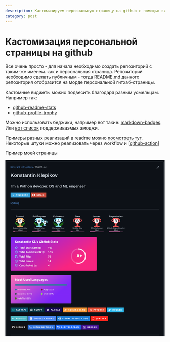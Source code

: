 ```yaml
---
description: Кастомизируем персональную страницу на github с помощью виджетов, анимации и фидов из различных источников
category: post
---
```

# Кастомизация персональной страницы на github

Все очень просто - для начала необходимо создать репозиторий с таким-же именем. как и персональная страница. Репозиторий необходимо сделать публичным - тогда README.md данного репозитория отобразится на морде персональной гитхаб-страницы.

Кастомные виджеты можно подвесить благодаря разным усмельцам. Например так:

- [github-readme-stats](https://github.com/anuraghazra/github-readme-stats)
- [github-profile-trophy](https://github.com/ryo-ma/github-profile-trophy)

Можно использовать беджики, например вот такие: [markdown-badges](https://github.com/Ileriayo/markdown-badges). Или [вот список](https://gist.github.com/rxaviers/7360908) поддерживаэмых эмоджи.

Примеры разных реализаций в readme можно [посмотреть тут](https://github.com/abhisheknaiidu/awesome-github-profile-readme). Некоторые штуки можно реализовать через workflow и [[github-action]]

Пример моей страницы

[![my github-page](../attachments/2021-09-14-19-24-18.png)](https://github.com/KonstantinKlepikov)

[//begin]: # "Autogenerated link references for markdown compatibility"
[github-action]: ../notes/github-action "Githunb action"
[//end]: # "Autogenerated link references"